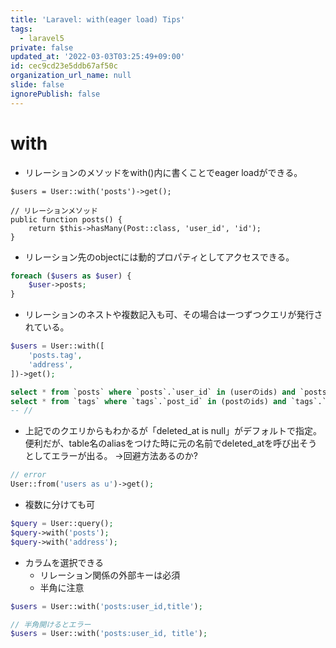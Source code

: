 ```yaml
---
title: 'Laravel: with(eager load) Tips'
tags:
  - laravel5
private: false
updated_at: '2022-03-03T03:25:49+09:00'
id: cec9cd23e5ddb67af50c
organization_url_name: null
slide: false
ignorePublish: false
---
```

# with
- リレーションのメソッドをwith()内に書くことでeager loadができる。

```User.php
$users = User::with('posts')->get();

// リレーションメソッド
public function posts() {
    return $this->hasMany(Post::class, 'user_id', 'id');
}
```

- リレーション先のobjectには動的プロパティとしてアクセスできる。

```php
foreach ($users as $user) {
    $user->posts;
}
```

- リレーションのネストや複数記入も可、その場合は一つずつクエリが発行されている。

```php
$users = User::with([
    'posts.tag',
    'address', 
])->get();
```

```sql
select * from `posts` where `posts`.`user_id` in (userのids) and `posts`.`deleted_at` is null
select * from `tags` where `tags`.`post_id` in (postのids) and `tags`.`deleted_at` is null
-- //
```

- 上記でのクエリからもわかるが「deleted_at is null」がデフォルトで指定。
便利だが、table名のaliasをつけた時に元の名前でdeleted_atを呼び出そうとしてエラーが出る。
->回避方法あるのか?

```php
// error
User::from('users as u')->get();
```

- 複数に分けても可
```php
$query = User::query();
$query->with('posts');
$query->with('address');
```

- カラムを選択できる
    - リレーション関係の外部キーは必須
    - 半角に注意
```php
$users = User::with('posts:user_id,title');

// 半角開けるとエラー
$users = User::with('posts:user_id, title');
```


 





